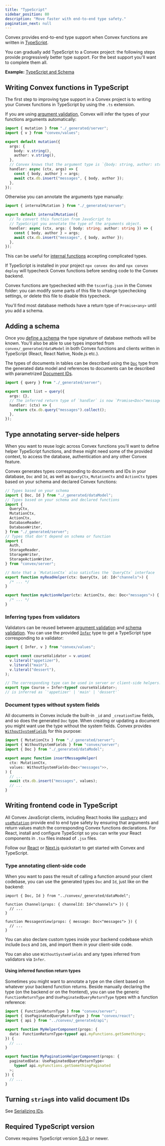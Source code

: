 ```yaml
---
title: "TypeScript"
sidebar_position: 80
description: "Move faster with end-to-end type safety."
pagination_next: null
---
```










Convex provides end-to-end type support when Convex functions are written in
[TypeScript](https://www.typescriptlang.org/).

You can gradually add TypeScript to a Convex project: the following steps
provide progressively better type support. For the best support you'll want to
complete them all.

**Example:**
[TypeScript and Schema](https://github.com/get-convex/convex-demos/tree/main/typescript)

## Writing Convex functions in TypeScript

The first step to improving type support in a Convex project is to writing your
Convex functions in TypeScript by using the `.ts` extension.

If you are using [argument validation](/functions/validation.mdx), Convex will
infer the types of your functions arguments automatically:


```ts
import { mutation } from "./_generated/server";
import { v } from "convex/values";

export default mutation({
  args: {
    body: v.string(),
    author: v.string(),
  },
  // Convex knows that the argument type is `{body: string, author: string}`.
  handler: async (ctx, args) => {
    const { body, author } = args;
    await ctx.db.insert("messages", { body, author });
  },
});
```


Otherwise you can annotate the arguments type manually:


```ts
import { internalMutation } from "./_generated/server";

export default internalMutation({
  // To convert this function from JavaScript to
  // TypeScript you annotate the type of the arguments object.
  handler: async (ctx, args: { body: string; author: string }) => {
    const { body, author } = args;
    await ctx.db.insert("messages", { body, author });
  },
});
```


This can be useful for [internal functions](/functions/internal-functions.mdx)
accepting complicated types.

If TypeScript is installed in your project `npx convex dev` and
`npx convex deploy` will typecheck Convex functions before sending code to the
Convex backend.

Convex functions are typechecked with the `tsconfig.json` in the Convex folder:
you can modify some parts of this file to change typechecking settings, or
delete this file to disable this typecheck.

You'll find most database methods have a return type of `Promise<any>` until you
add a schema.

## Adding a schema

Once you [define a schema](/database/schemas.mdx) the type signature of database
methods will be known. You'll also be able to use types imported from
`convex/_generated/dataModel` in both Convex functions and clients written in
TypeScript (React, React Native, Node.js etc.).

The types of documents in tables can be described using the
[`Doc`](/generated-api/data-model#doc) type from the generated data model and
references to documents can be described with parametrized
[Document IDs](/database/document-ids.mdx).


```ts
import { query } from "./_generated/server";

export const list = query({
  args: {},
  // The inferred return type of `handler` is now `Promise<Doc<"messages">[]>`
  handler: (ctx) => {
    return ctx.db.query("messages").collect();
  },
});
```


## Type annotating server-side helpers

When you want to reuse logic across Convex functions you'll want to define
helper TypeScript functions, and these might need some of the provided context,
to access the database, authentication and any other Convex feature.

Convex generates types corresponding to documents and IDs in your database,
`Doc` and `Id`, as well as `QueryCtx`, `MutationCtx` and `ActionCtx` types based
on your schema and declared Convex functions:


```ts
// Types based on your schema
import { Doc, Id } from "./_generated/dataModel";
// Types based on your schema and declared functions
import {
  QueryCtx,
  MutationCtx,
  ActionCtx,
  DatabaseReader,
  DatabaseWriter,
} from "./_generated/server";
// Types that don't depend on schema or function
import {
  Auth,
  StorageReader,
  StorageWriter,
  StorageActionWriter,
} from "convex/server";

// Note that a `MutationCtx` also satisfies the `QueryCtx` interface
export function myReadHelper(ctx: QueryCtx, id: Id<"channels">) {
  /* ... */
}

export function myActionHelper(ctx: ActionCtx, doc: Doc<"messages">) {
  /* ... */
}
```


### Inferring types from validators

Validators can be reused between
[argument validation](/functions/validation.mdx) and
[schema validation](/database/schemas.mdx). You can use the provided
[`Infer`](/api/modules/values#infer) type to get a TypeScript type corresponding
to a validator:


```ts
import { Infer, v } from "convex/values";

export const courseValidator = v.union(
  v.literal("appetizer"),
  v.literal("main"),
  v.literal("dessert"),
);

// The corresponding type can be used in server or client-side helpers:
export type Course = Infer<typeof courseValidator>;
// is inferred as `'appetizer' | 'main' | 'dessert'`
```


### Document types without system fields

All documents in Convex include the built-in `_id` and `_creationTime` fields,
and so does the generated `Doc` type. When creating or updating a document you
might want use the type without the system fields. Convex provides
[`WithoutSystemFields`](/api/modules/server#withoutsystemfields) for this
purpose:


```ts
import { MutationCtx } from "./_generated/server";
import { WithoutSystemFields } from "convex/server";
import { Doc } from "./_generated/dataModel";

export async function insertMessageHelper(
  ctx: MutationCtx,
  values: WithoutSystemFields<Doc<"messages">>,
) {
  // ...
  await ctx.db.insert("messages", values);
  // ...
}
```


## Writing frontend code in TypeScript

All Convex JavaScript clients, including React hooks like
[`useQuery`](/api/modules/react#usequery) and
[`useMutation`](/api/modules/react#usemutation) provide end to end type safety
by ensuring that arguments and return values match the corresponding Convex
functions declarations. For React, install and configure TypeScript so you can
write your React components in `.tsx` files instead of `.jsx` files.

Follow our [React](/quickstart/react.mdx) or [Next.js](/quickstart/nextjs.mdx)
quickstart to get started with Convex and TypeScript.

### Type annotating client-side code

When you want to pass the result of calling a function around your client
codebase, you can use the generated types `Doc` and `Id`, just like on the
backend:


```tsx
import { Doc, Id } from "../convex/_generated/dataModel";

function Channel(props: { channelId: Id<"channels"> }) {
  // ...
}

function MessagesView(props: { message: Doc<"messages"> }) {
  // ...
}
```


You can also declare custom types inside your backend codebase which include
`Doc`s and `Id`s, and import them in your client-side code.

You can also use `WithoutSystemFields` and any types inferred from validators
via `Infer`.

#### Using inferred function return types

Sometimes you might want to annotate a type on the client based on whatever your
backend function returns. Beside manually declaring the type (on the backend or
on the frontend), you can use the generic `FunctionReturnType` and
`UsePaginatedQueryReturnType` types with a function reference:


```ts
import { FunctionReturnType } from "convex/server";
import { UsePaginatedQueryReturnType } from "convex/react";
import { api } from "../convex/_generated/api";

export function MyHelperComponent(props: {
  data: FunctionReturnType<typeof api.myFunctions.getSomething>;
}) {
  // ...
}

export function MyPaginationHelperComponent(props: {
  paginatedData: UsePaginatedQueryReturnType<
    typeof api.myFunctions.getSomethingPaginated
  >;
}) {
  // ...
}
```


## Turning `string`s into valid document IDs

See [Serializing IDs](/database/document-ids.mdx#serializing-ids).

## Required TypeScript version

Convex requires TypeScript version
[5.0.3](https://www.npmjs.com/package/typescript/v/5.0.3) or newer.

<StackPosts query="types" />
